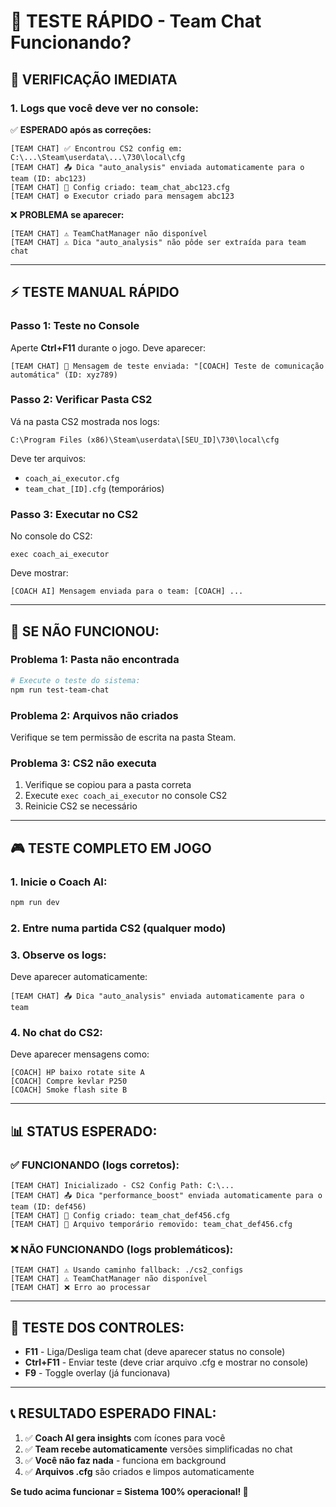 # 🧪 TESTE RÁPIDO - Team Chat Funcionando?

## 🎯 **VERIFICAÇÃO IMEDIATA**

### **1. Logs que você deve ver no console:**

✅ **ESPERADO após as correções:**
```
[TEAM CHAT] ✅ Encontrou CS2 config em: C:\...\Steam\userdata\...\730\local\cfg
[TEAM CHAT] 📤 Dica "auto_analysis" enviada automaticamente para o team (ID: abc123)
[TEAM CHAT] 📁 Config criado: team_chat_abc123.cfg
[TEAM CHAT] ⚙️ Executor criado para mensagem abc123
```

❌ **PROBLEMA se aparecer:**
```
[TEAM CHAT] ⚠️ TeamChatManager não disponível
[TEAM CHAT] ⚠️ Dica "auto_analysis" não pôde ser extraída para team chat
```

---

## ⚡ **TESTE MANUAL RÁPIDO**

### **Passo 1: Teste no Console**
Aperte **Ctrl+F11** durante o jogo. Deve aparecer:
```
[TEAM CHAT] 🧪 Mensagem de teste enviada: "[COACH] Teste de comunicação automática" (ID: xyz789)
```

### **Passo 2: Verificar Pasta CS2**
Vá na pasta CS2 mostrada nos logs:
```
C:\Program Files (x86)\Steam\userdata\[SEU_ID]\730\local\cfg
```

Deve ter arquivos:
- `coach_ai_executor.cfg`
- `team_chat_[ID].cfg` (temporários)

### **Passo 3: Executar no CS2**
No console do CS2:
```cs2
exec coach_ai_executor
```

Deve mostrar:
```
[COACH AI] Mensagem enviada para o team: [COACH] ...
```

---

## 🔧 **SE NÃO FUNCIONOU:**

### **Problema 1: Pasta não encontrada**
```bash
# Execute o teste do sistema:
npm run test-team-chat
```

### **Problema 2: Arquivos não criados**
Verifique se tem permissão de escrita na pasta Steam.

### **Problema 3: CS2 não executa**
1. Verifique se copiou para a pasta correta
2. Execute `exec coach_ai_executor` no console CS2
3. Reinicie CS2 se necessário

---

## 🎮 **TESTE COMPLETO EM JOGO**

### **1. Inicie o Coach AI:**
```bash
npm run dev
```

### **2. Entre numa partida CS2 (qualquer modo)**

### **3. Observe os logs:** 
Deve aparecer automaticamente:
```
[TEAM CHAT] 📤 Dica "auto_analysis" enviada automaticamente para o team
```

### **4. No chat do CS2:**
Deve aparecer mensagens como:
```
[COACH] HP baixo rotate site A
[COACH] Compre kevlar P250
[COACH] Smoke flash site B
```

---

## 📊 **STATUS ESPERADO:**

### ✅ **FUNCIONANDO (logs corretos):**
```
[TEAM CHAT] Inicializado - CS2 Config Path: C:\...
[TEAM CHAT] 📤 Dica "performance_boost" enviada automaticamente para o team (ID: def456)
[TEAM CHAT] 📁 Config criado: team_chat_def456.cfg
[TEAM CHAT] 🧹 Arquivo temporário removido: team_chat_def456.cfg
```

### ❌ **NÃO FUNCIONANDO (logs problemáticos):**
```
[TEAM CHAT] ⚠️ Usando caminho fallback: ./cs2_configs
[TEAM CHAT] ⚠️ TeamChatManager não disponível
[TEAM CHAT] ❌ Erro ao processar
```

---

## 🚀 **TESTE DOS CONTROLES:**

- **F11** - Liga/Desliga team chat (deve aparecer status no console)
- **Ctrl+F11** - Enviar teste (deve criar arquivo .cfg e mostrar no console)
- **F9** - Toggle overlay (já funcionava)

---

## 📞 **RESULTADO ESPERADO FINAL:**

1. ✅ **Coach AI gera insights** com ícones para você
2. ✅ **Team recebe automaticamente** versões simplificadas no chat
3. ✅ **Você não faz nada** - funciona em background
4. ✅ **Arquivos .cfg** são criados e limpos automaticamente

**Se tudo acima funcionar = Sistema 100% operacional! 🎉** 